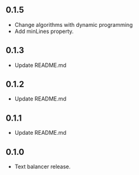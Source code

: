 ## 0.1.5

* Change algorithms with dynamic programming
* Add minLines property.

## 0.1.3

* Update README.md

## 0.1.2

* Update README.md

## 0.1.1

* Update README.md

## 0.1.0

* Text balancer release.
